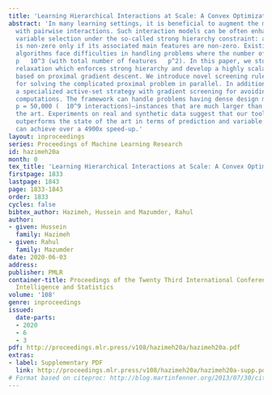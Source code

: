 ```yaml
---
title: 'Learning Hierarchical Interactions at Scale: A Convex Optimization Approach'
abstract: 'In many learning settings, it is beneficial to augment the main features
  with pairwise interactions. Such interaction models can be often enhanced by performing
  variable selection under the so-called strong hierarchy constraint: an interaction
  is non-zero only if its associated main features are non-zero. Existing convex optimization-based
  algorithms face difficulties in handling problems where the number of main features
  p   10^3 (with total number of features   p^2). In this paper, we study a convex
  relaxation which enforces strong hierarchy and develop a highly scalable algorithm
  based on proximal gradient descent. We introduce novel screening rules that allow
  for solving the complicated proximal problem in parallel. In addition, we introduce
  a specialized active-set strategy with gradient screening for avoiding costly gradient
  computations. The framework can handle problems having dense design matrices, with
  p = 50,000 (  10^9 interactions)—instances that are much larger than the state of
  the art. Experiments on real and synthetic data suggest that our toolkit hierScale
  outperforms the state of the art in terms of prediction and variable selection and
  can achieve over a 4900x speed-up.'
layout: inproceedings
series: Proceedings of Machine Learning Research
id: hazimeh20a
month: 0
tex_title: 'Learning Hierarchical Interactions at Scale: A Convex Optimization Approach'
firstpage: 1833
lastpage: 1843
page: 1833-1843
order: 1833
cycles: false
bibtex_author: Hazimeh, Hussein and Mazumder, Rahul
author:
- given: Hussein
  family: Hazimeh
- given: Rahul
  family: Mazumder
date: 2020-06-03
address: 
publisher: PMLR
container-title: Proceedings of the Twenty Third International Conference on Artificial
  Intelligence and Statistics
volume: '108'
genre: inproceedings
issued:
  date-parts:
  - 2020
  - 6
  - 3
pdf: http://proceedings.mlr.press/v108/hazimeh20a/hazimeh20a.pdf
extras:
- label: Supplementary PDF
  link: http://proceedings.mlr.press/v108/hazimeh20a/hazimeh20a-supp.pdf
# Format based on citeproc: http://blog.martinfenner.org/2013/07/30/citeproc-yaml-for-bibliographies/
---
```

